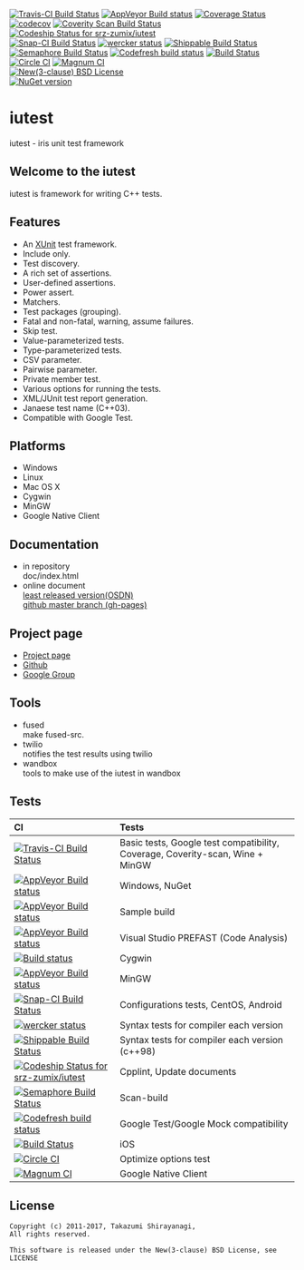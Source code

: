 [![Travis-CI Build Status](https://travis-ci.org/srz-zumix/iutest.png?branch=master)](https://travis-ci.org/srz-zumix/iutest)
[![AppVeyor Build status](https://ci.appveyor.com/api/projects/status/2gdmgo8ce8m0iy0e/branch/master?svg=true)](https://ci.appveyor.com/project/srz-zumix/iutest/branch/master)
[![Coverage Status](https://coveralls.io/repos/srz-zumix/iutest/badge.png?branch=master)](https://coveralls.io/r/srz-zumix/iutest?branch=master)
[![codecov](https://codecov.io/gh/srz-zumix/iutest/branch/master/graph/badge.svg)](https://codecov.io/gh/srz-zumix/iutest)
[![Coverity Scan Build Status](https://scan.coverity.com/projects/1316/badge.svg)](https://scan.coverity.com/projects/srz-zumix-iutest)
[ ![Codeship Status for srz-zumix/iutest](https://codeship.com/projects/5bc87030-5b41-0133-6000-4242aa07dce3/status?branch=master)](https://codeship.com/projects/110695)  
[![Snap-CI Build Status](https://snap-ci.com/srz-zumix/iutest/branch/master/build_image)](https://snap-ci.com/srz-zumix/iutest/branch/master)
[![wercker status](https://app.wercker.com/status/d385156052aa4118a7f24affe4a8f851/s/master "wercker status")](https://app.wercker.com/project/bykey/d385156052aa4118a7f24affe4a8f851)
[![Shippable Build Status](https://api.shippable.com/projects/541904d2ac22859af743f867/badge?branchName=master)](https://app.shippable.com/projects/541904d2ac22859af743f867/builds/latest)
[![Semaphore Build Status](https://semaphoreci.com/api/v1/srz_zumix/iutest/branches/master/badge.svg)](https://semaphoreci.com/srz_zumix/iutest)
[![Codefresh build status]( https://g.codefresh.io/api/badges/build?repoOwner=srz-zumix&repoName=iutest&branch=master&pipelineName=iutest&accountName=srz-zumix&type=cf-1)]( https://g.codefresh.io/repositories/srz-zumix/iutest/builds?filter=trigger:build;branch:master;service:58a933be9d1bd40100495882~iutest)
[![Build Status](https://www.bitrise.io/app/a1525fe176d85f53.svg?token=C67enKOhen9rjw_Cl37ihA&branch=master)](https://www.bitrise.io/app/a1525fe176d85f53)
[![Circle CI](https://circleci.com/gh/srz-zumix/iutest.svg?style=svg)](https://circleci.com/gh/srz-zumix/iutest)
[![Magnum CI](https://magnum-ci.com/status/9175310cbf4594b8755634347186515a.png)](https://magnum-ci.com/public/ad50f16d4e6b5c8a578a/builds)  
[![New(3-clause) BSD License](https://img.shields.io/badge/license-New_BSD-blue.svg)](http://opensource.org/licenses/BSD-3-Clause)  
[![NuGet version](https://badge.fury.io/nu/iutest.svg)](https://badge.fury.io/nu/iutest)  

iutest
==========
iutest - iris unit test framework

Welcome to the iutest
--------------------------------------------------
iutest is framework for writing C++ tests.

Features
--------------------------------------------------

* An [XUnit](https://en.wikipedia.org/wiki/XUnit) test framework.
* Include only.
* Test discovery.
* A rich set of assertions.
* User-defined assertions.
* Power assert.
* Matchers.
* Test packages (grouping).
* Fatal and non-fatal, warning, assume failures.
* Skip test.
* Value-parameterized tests.
* Type-parameterized tests.
* CSV parameter.
* Pairwise parameter.
* Private member test.
* Various options for running the tests.
* XML/JUnit test report generation.
* Janaese test name (C++03). 
* Compatible with Google Test.

Platforms
--------------------------------------------------

* Windows
* Linux
* Mac OS X
* Cygwin
* MinGW
* Google Native Client

Documentation
--------------------------------------------------

* in repository  
doc/index.html  
* online document  
[least released version(OSDN)](http://iutest.osdn.jp/doc/index.html)  
[github master branch (gh-pages)](http://srz-zumix.github.io/iutest/)  

Project page
--------------------------------------------------

* [Project page](http://iutest.osdn.jp/)  
* [Github](https://github.com/srz-zumix/iutest)  
* [Google Group](https://groups.google.com/forum/?fromgroups#!forum/g-iutest)  

Tools
--------------------------------------------------

* fused  
make fused-src.
* twilio  
notifies the test results using twilio
* wandbox  
tools to make use of the iutest in wandbox

Tests
--------------------------------------------------

|CI|Tests|
|:--|:--|
|[![Travis-CI Build Status](https://travis-ci.org/srz-zumix/iutest.png?branch=master)](https://travis-ci.org/srz-zumix)|Basic tests, Google test compatibility, Coverage, Coverity-scan, Wine + MinGW|
|[![AppVeyor Build status](https://ci.appveyor.com/api/projects/status/2gdmgo8ce8m0iy0e/branch/master?svg=true)](https://ci.appveyor.com/project/srz-zumix/iutest/branch/master)|Windows, NuGet|
|[![AppVeyor Build status](https://ci.appveyor.com/api/projects/status/906w23swuocl9fex?svg=true)](https://ci.appveyor.com/project/srz-zumix/iutest-8dhoe)|Sample build|
|[![AppVeyor Build status](https://ci.appveyor.com/api/projects/status/0w0wuhc58kre178q?svg=true)](https://ci.appveyor.com/project/srz-zumix/iutest-xsqun)|Visual Studio PREFAST (Code Analysis)|
|[![Build status](https://ci.appveyor.com/api/projects/status/erhkn5rer20jmdbq?svg=true)](https://ci.appveyor.com/project/srz-zumix/iutest-xlae4)|Cygwin|
|[![AppVeyor Build status](https://ci.appveyor.com/api/projects/status/xr7yvj6swxutluu4?svg=true)](https://ci.appveyor.com/project/srz-zumix/iutest-rbhes)|MinGW|
|[![Snap-CI Build Status](https://snap-ci.com/srz-zumix/iutest/branch/master/build_image)](https://snap-ci.com/srz-zumix/iutest/branch/master)|Configurations tests, CentOS, Android|
|[![wercker status](https://app.wercker.com/status/d385156052aa4118a7f24affe4a8f851/s/master "wercker status")](https://app.wercker.com/project/bykey/d385156052aa4118a7f24affe4a8f851)|Syntax tests for compiler each version|
|[![Shippable Build Status](https://api.shippable.com/projects/541904d2ac22859af743f867/badge?branchName=master)](https://app.shippable.com/projects/541904d2ac22859af743f867/builds/latest)|Syntax tests for compiler each version (c++98)|
|[![Codeship Status for srz-zumix/iutest](https://codeship.com/projects/5bc87030-5b41-0133-6000-4242aa07dce3/status?branch=master)](https://codeship.com/projects/110695)|Cpplint, Update documents|
|[![Semaphore Build Status](https://semaphoreci.com/api/v1/srz_zumix/iutest/branches/master/badge.svg)](https://semaphoreci.com/srz_zumix/iutest)|Scan-build|
|[![Codefresh build status]( https://g.codefresh.io/api/badges/build?repoOwner=srz-zumix&repoName=iutest&branch=master&pipelineName=iutest&accountName=srz-zumix&type=cf-1)]( https://g.codefresh.io/repositories/srz-zumix/iutest/builds?filter=trigger:build;branch:master;service:58a933be9d1bd40100495882~iutest)|Google Test/Google Mock compatibility|
|[![Build Status](https://www.bitrise.io/app/a1525fe176d85f53.svg?token=C67enKOhen9rjw_Cl37ihA&branch=master)](https://www.bitrise.io/app/a1525fe176d85f53)|iOS|
|[![Circle CI](https://circleci.com/gh/srz-zumix/iutest.svg?style=svg)](https://circleci.com/gh/srz-zumix/iutest)|Optimize options test|
|[![Magnum CI](https://magnum-ci.com/status/9175310cbf4594b8755634347186515a.png)](https://magnum-ci.com/public/ad50f16d4e6b5c8a578a/builds)|Google Native Client|

License
--------------------------------------------------

    Copyright (c) 2011-2017, Takazumi Shirayanagi,
    All rights reserved.

    This software is released under the New(3-clause) BSD License, see LICENSE
